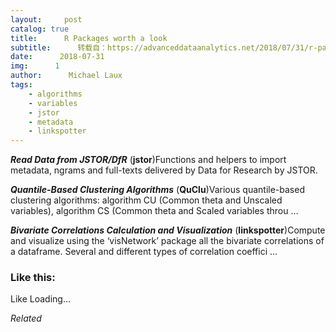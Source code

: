 ```yaml
---
layout:     post
catalog: true
title:      R Packages worth a look
subtitle:      转载自：https://advanceddataanalytics.net/2018/07/31/r-packages-worth-a-look-1228/
date:      2018-07-31
img:      1
author:      Michael Laux
tags:
    - algorithms
    - variables
    - jstor
    - metadata
    - linkspotter
---
```


***Read Data from JSTOR/DfR*** (**jstor**)Functions and helpers to import metadata, ngrams and full-texts delivered by Data for Research by JSTOR.

***Quantile-Based Clustering Algorithms*** (**QuClu**)Various quantile-based clustering algorithms: algorithm CU (Common theta and Unscaled variables), algorithm CS (Common theta and Scaled variables throu …

***Bivariate Correlations Calculation and Visualization*** (**linkspotter**)Compute and visualize using the ‘visNetwork’ package all the bivariate correlations of a dataframe. Several and different types of correlation coeffici …





### Like this:

Like Loading...


*Related*


